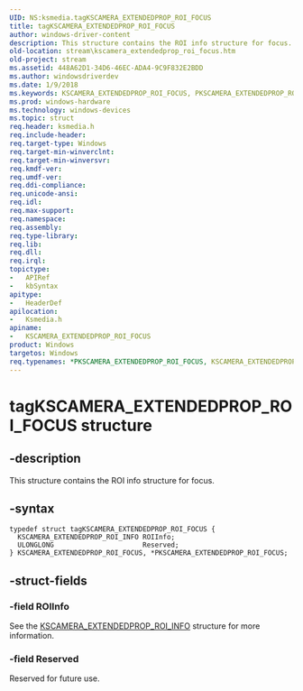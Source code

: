 ```yaml
---
UID: NS:ksmedia.tagKSCAMERA_EXTENDEDPROP_ROI_FOCUS
title: tagKSCAMERA_EXTENDEDPROP_ROI_FOCUS
author: windows-driver-content
description: This structure contains the ROI info structure for focus.
old-location: stream\kscamera_extendedprop_roi_focus.htm
old-project: stream
ms.assetid: 448A62D1-34D6-46EC-ADA4-9C9F832E2BDD
ms.author: windowsdriverdev
ms.date: 1/9/2018
ms.keywords: KSCAMERA_EXTENDEDPROP_ROI_FOCUS, PKSCAMERA_EXTENDEDPROP_ROI_FOCUS, tagKSCAMERA_EXTENDEDPROP_ROI_FOCUS, ksmedia/KSCAMERA_EXTENDEDPROP_ROI_FOCUS, *PKSCAMERA_EXTENDEDPROP_ROI_FOCUS, KSCAMERA_EXTENDEDPROP_ROI_FOCUS structure [Streaming Media Devices], stream.kscamera_extendedprop_roi_focus, ksmedia/PKSCAMERA_EXTENDEDPROP_ROI_FOCUS, PKSCAMERA_EXTENDEDPROP_ROI_FOCUS structure pointer [Streaming Media Devices]
ms.prod: windows-hardware
ms.technology: windows-devices
ms.topic: struct
req.header: ksmedia.h
req.include-header: 
req.target-type: Windows
req.target-min-winverclnt: 
req.target-min-winversvr: 
req.kmdf-ver: 
req.umdf-ver: 
req.ddi-compliance: 
req.unicode-ansi: 
req.idl: 
req.max-support: 
req.namespace: 
req.assembly: 
req.type-library: 
req.lib: 
req.dll: 
req.irql: 
topictype: 
-	APIRef
-	kbSyntax
apitype: 
-	HeaderDef
apilocation: 
-	Ksmedia.h
apiname: 
-	KSCAMERA_EXTENDEDPROP_ROI_FOCUS
product: Windows
targetos: Windows
req.typenames: *PKSCAMERA_EXTENDEDPROP_ROI_FOCUS, KSCAMERA_EXTENDEDPROP_ROI_FOCUS
---
```


# tagKSCAMERA_EXTENDEDPROP_ROI_FOCUS structure


## -description


This structure contains the ROI info structure for focus.


## -syntax


````
typedef struct tagKSCAMERA_EXTENDEDPROP_ROI_FOCUS {
  KSCAMERA_EXTENDEDPROP_ROI_INFO ROIInfo;
  ULONGLONG                      Reserved;
} KSCAMERA_EXTENDEDPROP_ROI_FOCUS, *PKSCAMERA_EXTENDEDPROP_ROI_FOCUS;
````


## -struct-fields




### -field ROIInfo

See the <a href="..\ksmedia\ns-ksmedia-tagkscamera_extendedprop_roi_info.md">KSCAMERA_EXTENDEDPROP_ROI_INFO</a> structure for more information.


### -field Reserved

Reserved for future use.

